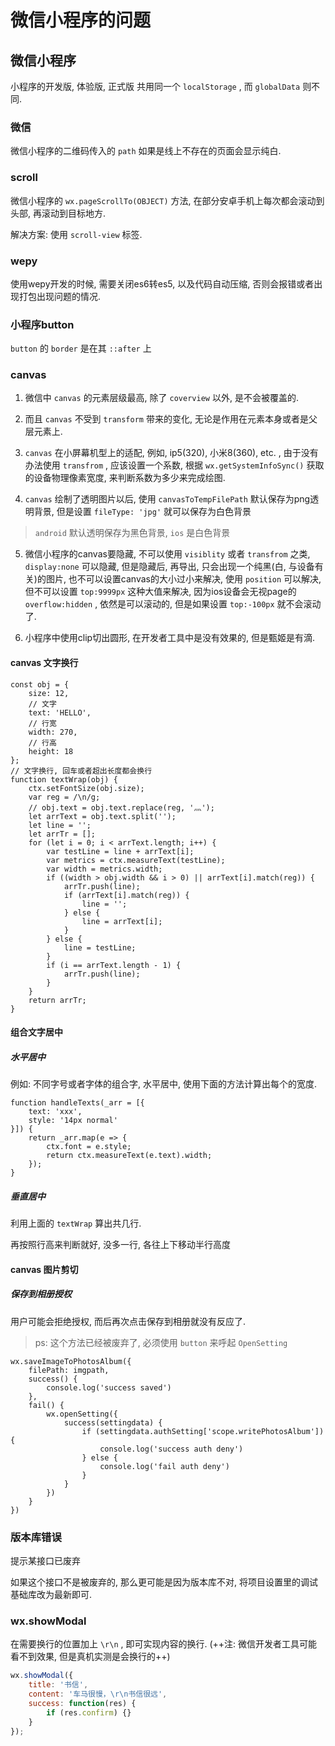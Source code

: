 # 微信小程序的问题

## 微信小程序

小程序的开发版, 体验版, 正式版 共用同一个 `localStorage` , 而 `globalData` 则不同.

### 微信

微信小程序的二维码传入的 `path` 如果是线上不存在的页面会显示纯白.

### scroll

微信小程序的 `wx.pageScrollTo(OBJECT)` 方法, 在部分安卓手机上每次都会滚动到头部, 再滚动到目标地方. 

解决方案: 使用 `scroll-view` 标签. 

### wepy

使用wepy开发的时候, 需要关闭es6转es5, 以及代码自动压缩, 否则会报错或者出现打包出现问题的情况. 

### 小程序button

 `button` 的 `border` 是在其 `::after` 上

### canvas

1. 微信中 `canvas` 的元素层级最高, 除了 `coverview` 以外, 是不会被覆盖的.

2. 而且 `canvas` 不受到 `transform` 带来的变化, 无论是作用在元素本身或者是父层元素上.

3. `canvas` 在小屏幕机型上的适配, 例如, ip5(320), 小米8(360), etc. , 由于没有办法使用 `transfrom` , 应该设置一个系数, 根据 `wx.getSystemInfoSync()` 获取的设备物理像素宽度, 来判断系数为多少来完成绘图.

4. `canvas` 绘制了透明图片以后, 使用 `canvasToTempFilePath` 默认保存为png透明背景, 但是设置 `fileType: 'jpg'` 就可以保存为白色背景

> `android` 默认透明保存为黑色背景, `ios` 是白色背景

5. 微信小程序的canvas要隐藏, 不可以使用 `visiblity` 或者 `transfrom` 之类, `display:none` 可以隐藏, 但是隐藏后, 再导出, 只会出现一个纯黑(白, 与设备有关)的图片, 也不可以设置canvas的大小过小来解决, 使用 `position` 可以解决, 但不可以设置 `top:9999px` 这种大值来解决, 因为ios设备会无视page的 `overflow:hidden` , 依然是可以滚动的, 但是如果设置 `top:-100px` 就不会滚动了.  

6. 小程序中使用clip切出圆形, 在开发者工具中是没有效果的, 但是甄姬是有滴.

#### canvas 文字换行

    const obj = {
        size: 12,
        // 文字
        text: 'HELLO',
        // 行宽
        width: 270,
        // 行高
        height: 18
    };
    // 文字换行, 回车或者超出长度都会换行
    function textWrap(obj) {
        ctx.setFontSize(obj.size);
        var reg = /\n/g;
        // obj.text = obj.text.replace(reg, '灬'); 
        let arrText = obj.text.split('');
        let line = '';
        let arrTr = [];
        for (let i = 0; i < arrText.length; i++) {
            var testLine = line + arrText[i];
            var metrics = ctx.measureText(testLine);
            var width = metrics.width;
            if ((width > obj.width && i > 0) || arrText[i].match(reg)) {
                arrTr.push(line);
                if (arrText[i].match(reg)) {
                    line = '';
                } else {
                    line = arrText[i];
                }
            } else {
                line = testLine;
            }
            if (i == arrText.length - 1) {
                arrTr.push(line);
            }
        }
        return arrTr;
    }

#### 组合文字居中

##### 水平居中

例如: 不同字号或者字体的组合字, 水平居中, 使用下面的方法计算出每个的宽度.

    function handleTexts(_arr = [{
        text: 'xxx',
        style: '14px normal'
    }]) {
        return _arr.map(e => {
            ctx.font = e.style;
            return ctx.measureText(e.text).width;
        });
    }

##### 垂直居中  

利用上面的 `textWrap` 算出共几行.

再按照行高来判断就好, 没多一行, 各往上下移动半行高度

#### canvas 图片剪切

##### 保存到相册授权

用户可能会拒绝授权, 而后再次点击保存到相册就没有反应了.

> ps: 这个方法已经被废弃了, 必须使用 `button` 来呼起 `OpenSetting` 

    wx.saveImageToPhotosAlbum({
        filePath: imgpath,
        success() {
            console.log('success saved')
        },
        fail() {
            wx.openSetting({
                success(settingdata) {
                    if (settingdata.authSetting['scope.writePhotosAlbum']) {
                        console.log('success auth deny')
                    } else {
                        console.log('fail auth deny')
                    }
                }
            })
        }
    })

### 版本库错误

提示某接口已废弃

如果这个接口不是被废弃的, 那么更可能是因为版本库不对, 将项目设置里的调试基础库改为最新即可.

### wx.showModal

在需要换行的位置加上 `\r\n` , 即可实现内容的换行. (++注: 微信开发者工具可能看不到效果, 但是真机实测是会换行的++)

```js
wx.showModal({
    title: '书信',
    content: '车马很慢，\r\n书信很远',
    success: function(res) {
        if (res.confirm) {}
    }
});
```

